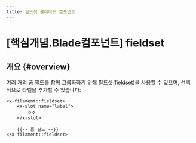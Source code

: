 ```yaml
---
title: 필드셋 블레이드 컴포넌트
---
```

# [핵심개념.Blade컴포넌트] fieldset
## 개요 {#overview}

여러 개의 폼 필드를 함께 그룹화하기 위해 필드셋(fieldset)을 사용할 수 있으며, 선택적으로 라벨을 추가할 수 있습니다:

```blade
<x-filament::fieldset>
    <x-slot name="label">
        주소
    </x-slot>
    
    {{-- 폼 필드 --}}
</x-filament::fieldset>
```
